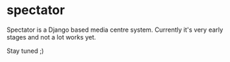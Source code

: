 # spectator

Spectator is a Django based media centre system. Currently it's very
early stages and not a lot works yet.

Stay tuned ;)
